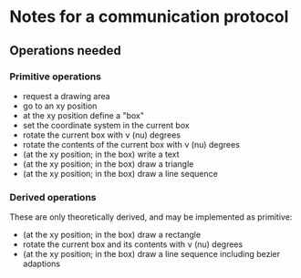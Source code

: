 # Notes for a communication protocol

## Operations needed

### Primitive operations

- request a drawing area
- go to an xy position
- at the xy position define a "box"
- set the coordinate system in the current box
- rotate the current box with &#x3BD; (nu) degrees
- rotate the contents of the current box with &#x3BD; (nu) degrees
- (at the xy position; in the box) write a text
- (at the xy position; in the box) draw a triangle
- (at the xy position; in the box) draw a line sequence

### Derived operations

These are only theoretically derived, and may be implemented as primitive:

- (at the xy position; in the box) draw a rectangle
- rotate the current box and its contents with &#x3BD; (nu) degrees
- (at the xy position; in the box) draw a line sequence including bezier
  adaptions
